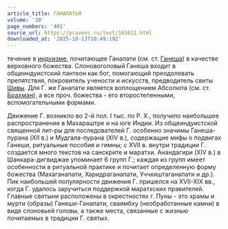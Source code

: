 ```yaml
---
article_title: ГАНАПАТЬЯ
volume: '10'
page_numbers: '401'
source_url: https://pravenc.ru/text/161631.html
downloaded_at: '2025-10-13T10:49:19Z'
---
```


течение в [индуизме](https://pravenc.ru/text/индуизме.html), почитающее Ганапати (см. ст. [Ганеша](https://pravenc.ru/text/Ганеша.html)) в качестве верховного божества. Слоновоголовый Ганеша входит в общеиндуистский пантеон как бог, помогающий преодолевать препятствия, покровитель учености и искусств, предводитель свиты [Шивы](https://pravenc.ru/text/Шива.html). Для Г. же Ганапати является воплощением Абсолюта (см. ст. [Брахман](https://pravenc.ru/text/Брахман.html)), а все проч. божества - его второстепенными, вспомогательными формами.

Движение Г. возникло во 2-й пол. I тыс. по Р. Х., получило наибольшее распространение в Махараштре и на юге Индии. Из общеиндуистской священной лит-ры для последователей Г. особенно значимы Ганеша-пурана (XII в.) и Мудгала-пурана (XIV в.), содержащие мифы о подвигах Ганеши, ритуальные пособия и гимны; с XVII в. внутри традиции Г. создается много текстов на санскрите и маратхи. Анандагири (XIV в.) в Шанкара-дигвиджае упоминает 6 групп Г.; каждая из групп имеет особенности в ритуальной практике и почитает определенную форму божества (Махаганапати, Харидраганапати, Уччхиштаганапати и др.). Пик наибольшей популярности движения Г. пришелся на XVII-XIX вв., когда Г. удалось заручиться поддержкой маратхских правителей. Главные святыни расположены в окрестностях г. Пуны - это храмы и мурти (образы) Ганеши-Ганапати, сваямбху (необработанные камни) в виде слоновьей головы, а также места, связанные с жизнью почитаемых в традиции Г. святых.
